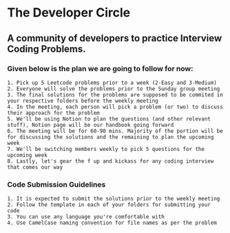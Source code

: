 # The Developer Circle

## A community of developers to practice Interview Coding Problems.

### Given below is the plan we are going to follow for now:
```
1. Pick up 5 Leetcode problems prior to a week (2-Easy and 3-Medium)
2. Everyone will solve the problems prior to the Sunday group meeting
3. The final solutions for the problems are supposed to be commited in your respective folders before the weekly meeting
4. In the meeting, each person will pick a problem (or two) to discuss their approach for the problem
5. We'll be using Notion to plan the questions (and other relevant stuff), Notion page will be our handbook going forward
6. The meeting will be for 60-90 mins. Majority of the portion will be for discussing the solutions and the remaining to plan the upcoming week
7. We'll be switching members weekly to pick 5 questions for the upcoming week
8. Lastly, let's gear the f up and kickass for any coding interview that comes our way
```

### Code Submission Guidelines
```
1. It is expected to submit the solutions prior to the weekly meeting
2. Follow the template in each of your folders for submitting your code
3. You can use any language you're comfortable with
4. Use CamelCase naming convention for file names as per the problem
```
